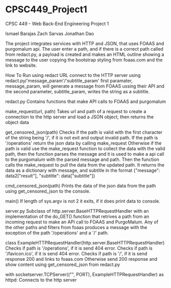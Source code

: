 # CPSC449_Project1
CPSC 449 - Web Back-End Engineering Project 1

Ismael Barajas
Zach Sarvas
Jonathan Dao

The project integrates services with HTTP and JSON, that uses FOAAS and purgomalum api. 
The user enter a path, and if there is a correct path called from redact.py, a payload  is created and makes an HTML outline showing a message to the user copying the bootstrap styling from foaas.com and the link to website.   

How To Run
using redact URL connect to the HTTP server using redact.py/'message_param'/'subtitle_param'
first paramater, message_param, will generate a message from FOAAS ussing their API and the second parameter, subtitle_param, writes the string as a subtitle.

redact.py 
	Contains functions that make API calls to FOAAS and purgomalum
	
make_request(url, path)
	Takes url and path of a request to create a connection to the http server and load a JSON object, then returns the object data

get_censored_json(path)
	Checks if the path is valid with the first character of the string being '/', if it is not exit and output invalid path.
	If the path is '/operations' return the json data by calling make_request 
	Otherwise if the path is valid use the make_request function to collect the data with the valid path,
	then the function parses the message and it is used to make a api call to the purgomalum with the parsed message and path. 
	Then the function calls the make_request to pull the data from the updated path.
	It returns the data as a dictionary with message, and subtitle in the format {"message": data2["result"], "subtitle": data["subtitle"]}

cmd_censored_json(path)
	Prints the data of the json data from the path using get_censored_json to the console.

main()
	If length of sys.argv is not 2 it exits, if it does print data to console.

server.py
	Subclass of http.server.BaseHTTPRequestHandler with an implementation of the do_GET() function that retrives a path from an incoming request to make an API call to FOAAS 	  and PurgoMalum. Any of the other paths and filters from foaas produces a message with the exception of the path '/operations' and a '/' path.

class ExampleHTTPRequestHandler(http.server.BaseHTTPRequestHandler)
	Checks if path is '/operations', if it is send 404 error.
	Checks if path is '/favicon.ico', if it is send 404 error.
	Checks if path is '/', if it is send response 200 and links to foaas.com
	Otherwise send 200 response and show content using get_censored_json from redact.py

with socketserver.TCPServer(("", PORT), ExampleHTTPRequestHandler) as httpd:
	Connects to the http server
